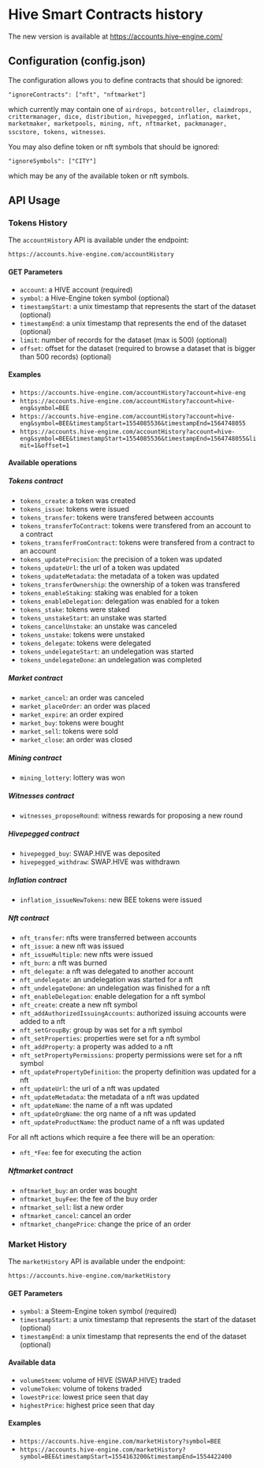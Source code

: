 # Hive Smart Contracts history

The new version is available at https://accounts.hive-engine.com/

## Configuration (config.json)

The configuration allows you to define contracts that should be ignored:

```
"ignoreContracts": ["nft", "nftmarket"]
```

which currently may contain one of `airdrops, botcontroller, claimdrops, crittermanager, dice, distribution, hivepegged, inflation, market, marketmaker, marketpools, mining, nft, nftmarket, packmanager, sscstore, tokens, witnesses`.

You may also define token or nft symbols that should be ignored:

```
"ignoreSymbols": ["CITY"]
```

which may be any of the available token or nft symbols.

## API Usage

### Tokens History

The `accountHistory` API is available under the endpoint:

```
https://accounts.hive-engine.com/accountHistory
```

#### GET Parameters

- `account`: a HIVE account (required)
- `symbol`: a Hive-Engine token symbol (optional)
- `timestampStart`: a unix timestamp that represents the start of the dataset (optional)
- `timestampEnd`: a unix timestamp that represents the end of the dataset (optional)
- `limit`: number of records for the dataset (max is 500) (optional)
- `offset`: offset for the dataset (required to browse a dataset that is bigger than 500 records) (optional)

#### Examples

- `https://accounts.hive-engine.com/accountHistory?account=hive-eng`
- `https://accounts.hive-engine.com/accountHistory?account=hive-eng&symbol=BEE`
- `https://accounts.hive-engine.com/accountHistory?account=hive-eng&symbol=BEE&timestampStart=1554085536&timestampEnd=1564748055`
- `https://accounts.hive-engine.com/accountHistory?account=hive-eng&symbol=BEE&timestampStart=1554085536&timestampEnd=1564748055&limit=1&offset=1`

#### Available operations

##### Tokens contract

- `tokens_create`: a token was created
- `tokens_issue`: tokens were issued
- `tokens_transfer`: tokens were transfered between accounts
- `tokens_transferToContract`: tokens were transfered from an account to a contract
- `tokens_transferFromContract`: tokens were transfered from a contract to an account
- `tokens_updatePrecision`: the precision of a token was updated
- `tokens_updateUrl`: the url of a token was updated
- `tokens_updateMetadata`: the metadata of a token was updated
- `tokens_transferOwnership`: the ownership of a token was transfered
- `tokens_enableStaking`: staking was enabled for a token
- `tokens_enableDelegation`: delegation was enabled for a token
- `tokens_stake`: tokens were staked
- `tokens_unstakeStart`: an unstake was started
- `tokens_cancelUnstake`: an unstake was canceled
- `tokens_unstake`: tokens were unstaked
- `tokens_delegate`: tokens were delegated
- `tokens_undelegateStart`: an undelegation was started
- `tokens_undelegateDone`: an undelegation was completed

##### Market contract

- `market_cancel`: an order was canceled
- `market_placeOrder`: an order was placed
- `market_expire`: an order expired
- `market_buy`: tokens were bought
- `market_sell`: tokens were sold
- `market_close`: an order was closed


##### Mining contract

- `mining_lottery`: lottery was won

##### Witnesses contract

- `witnesses_proposeRound`: witness rewards for proposing a new round

##### Hivepegged contract

- `hivepegged_buy`: SWAP.HIVE was deposited
- `hivepegged_withdraw`: SWAP.HIVE was withdrawn

##### Inflation contract

- `inflation_issueNewTokens`: new BEE tokens were issued

##### Nft contract

- `nft_transfer`: nfts were transferred between accounts
- `nft_issue`: a new nft was issued
- `nft_issueMultiple`: new nfts were issued
- `nft_burn`: a nft was burned
- `nft_delegate`: a nft was delegated to another account
- `nft_undelegate`: an undelegation was started for a nft
- `nft_undelegateDone`: an undelegation was finished for a nft
- `nft_enableDelegation`: enable delegation for a nft symbol
- `nft_create`:  create a new nft symbol
- `nft_addAuthorizedIssuingAccounts`:  authorized issuing accounts were added to a nft
- `nft_setGroupBy`: group by was set for a nft symbol
- `nft_setProperties`: properties were set for a nft symbol
- `nft_addProperty`: a property was added to a nft
- `nft_setPropertyPermissions`:  property permissions were set for a nft symbol
- `nft_updatePropertyDefinition`: the property definition was updated for a nft
- `nft_updateUrl`:  the url of a nft was updated
- `nft_updateMetadata`:  the metadata of a nft was updated
- `nft_updateName`:  the name of a nft was updated
- `nft_updateOrgName`:  the org name of a nft was updated
- `nft_updateProductName`: the product name of a nft was updated

For all nft actions which require a fee there will be an operation:

- `nft_*Fee`: fee for executing the action

##### Nftmarket contract

- `nftmarket_buy`: an order was bought
- `nftmarket_buyFee`: the fee of the buy order
- `nftmarket_sell`: list a new order
- `nftmarket_cancel`: cancel an order
- `nftmarket_changePrice`: change the price of an order



### Market History

The `marketHistory` API is available under the endpoint:

```
https://accounts.hive-engine.com/marketHistory
```

#### GET Parameters

- `symbol`: a Steem-Engine token symbol (required)
- `timestampStart`: a unix timestamp that represents the start of the dataset (optional)
- `timestampEnd`: a unix timestamp that represents the end of the dataset (optional)

#### Available data

- `volumeSteem`: volume of HIVE (SWAP.HIVE) traded
- `volumeToken`: volume of tokens traded
- `lowestPrice`: lowest price seen that day
- `highestPrice`: highest price seen that day

#### Examples

- `https://accounts.hive-engine.com/marketHistory?symbol=BEE`
- `https://accounts.hive-engine.com/marketHistory?symbol=BEE&timestampStart=1554163200&timestampEnd=1554422400`

